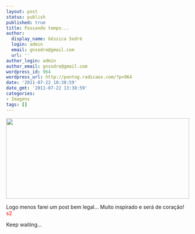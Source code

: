 ```yaml
---
layout: post
status: publish
published: true
title: Passando tempo...
author:
  display_name: Géssica Sodré
  login: admin
  email: gnsodre@gmail.com
  url: ''
author_login: admin
author_email: gnsodre@gmail.com
wordpress_id: 964
wordpress_url: http://pontog.radicaos.com/?p=964
date: '2011-07-22 10:38:59'
date_gmt: '2011-07-22 13:38:59'
categories:
- Imagens
tags: []
---
```

<p><a href="http://pontog.radicaos.com/wp-content/uploads/2011/07/tumblr_lo6v5lYz4h1qck7cio1_500.gif"><img class="aligncenter size-full wp-image-965" title="Inglourious Basterds" src="http://pontog.radicaos.com/wp-content/uploads/2011/07/tumblr_lo6v5lYz4h1qck7cio1_500.gif" alt="" width="500" height="219" /></a></p>
<p>Logo menos farei um post bem legal... Muito inspirado e será de coração! <span style="color: #ff0000;">s2</span></p>
<p>Keep waiting...</p>
